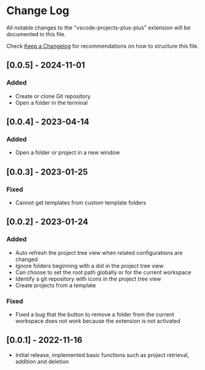 # Change Log

All notable changes to the "vscode-projects-plus-plus" extension will be documented in this file.

Check [Keep a Changelog](http://keepachangelog.com/) for recommendations on how to structure this file.

## [0.0.5] - 2024-11-01

### Added

* Create or clone Git repository
* Open a folder in the terminal

## [0.0.4] - 2023-04-14

### Added

* Open a folder or project in a new window

## [0.0.3] - 2023-01-25

### Fixed

* Cannot get templates from custom template folders

## [0.0.2] - 2023-01-24

### Added

* Auto refresh the project tree view when related configurations are changed
* Ignore folders beginning with a dot in the project tree view
* Can choose to set the root path globally or for the current workspace
* Identify a git repository with icons in the project tree view
* Create projects from a template

### Fixed

* Fixed a bug that the button to remove a folder from the current workspace does not work because the extension is not activated

## [0.0.1] - 2022-11-16

* Initial release, implemented basic functions such as project retrieval, addition and deletion
